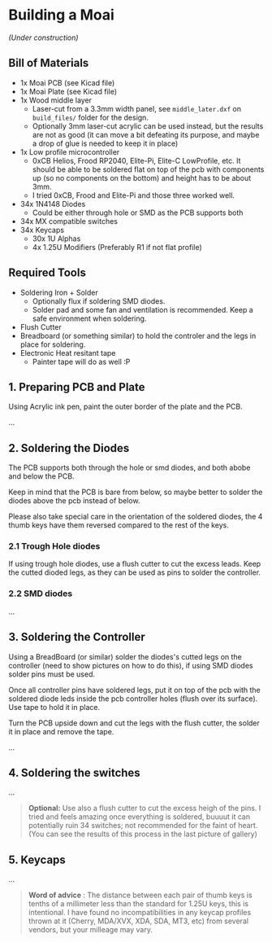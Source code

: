 # Building a Moai

_(Under construction)_

## Bill of Materials

* 1x Moai PCB (see Kicad file)
* 1x Moai Plate (see Kicad file)
* 1x Wood middle layer
  * Laser-cut from a 3.3mm width panel, see `middle_later.dxf` on `build_files/` folder for the design.
  * Optionally 3mm laser-cut acrylic can be used instead, but the results are not as good (it can move a bit defeating its purpose, and maybe a drop of glue is needed to keep it in place)
* 1x Low profile microcontroller
  * 0xCB Helios, Frood RP2040, Elite-Pi, Elite-C LowProfile, etc. It should be able to be soldered flat on top of the pcb with components up (so no components on the bottom) and height has to be about 3mm.
  * I tried 0xCB, Frood and Elite-Pi and those three worked well.
* 34x 1N4148 Diodes
  * Could be either through hole or SMD as the PCB supports both
* 34x MX compatible switches
* 34x Keycaps
  * 30x 1U Alphas
  * 4x 1.25U Modifiers (Preferably R1 if not flat profile)

## Required Tools

* Soldering Iron + Solder
  * Optionally flux if soldering SMD diodes.
  * Solder pad and some fan and ventilation is recommended. Keep a safe environment when soldering.
* Flush Cutter
* Breadboard (or something similar) to hold the controler and the legs in place for soldering.
* Electronic Heat resitant tape
  * Painter tape will do as well :P

## 1. Preparing PCB and Plate

Using Acrylic ink pen, paint the outer border of the plate and the PCB.

...

## 2. Soldering the Diodes

The PCB supports both through the hole or smd diodes, and both abobe and below the PCB.

Keep in mind that the PCB is bare from below, so maybe better to solder the diodes above the pcb instead of below.

Please also take special care in the orientation of the soldered diodes, the 4 thumb keys have them reversed compared to the rest of the keys.

### 2.1 Trough Hole diodes

If using trough hole diodes, use a flush cutter to cut the excess leads. Keep the cutted dioded legs, as they can be used as pins to solder the controller.

### 2.2 SMD diodes

...

## 3. Soldering the Controller

Using a BreadBoard (or similar) solder the diodes's cutted legs on the controller (need to show pictures on how to do this), if using SMD diodes solder pins must be used.

Once all controller pins have soldered legs, put it on top of the pcb with the soldered diode leds inside the pcb controller holes (flush over its surface). Use tape to hold it in place.

Turn the PCB upside down and cut the legs with the flush cutter, the solder it in place and remove the tape.

...

## 4. Soldering the switches

...

> **Optional:** Use also a flush cutter to cut the excess heigh of the pins. I tried and feels amazing once everything is soldered, buuuut it can potentially ruin 34 switches; not recommended for the faint of heart. (You can see the results of this process in the last picture of gallery)

## 5. Keycaps

...

> **Word of advice** : The distance between each pair of thumb keys is tenths of a millimeter less than the standard for 1.25U keys, this is intentional. I have found no incompatibilities in any keycap profiles thrown at it (Cherry, MDA/XVX, XDA, SDA, MT3, etc) from several vendors, but your milleage may vary.
